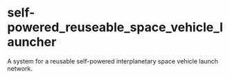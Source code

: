 # self-powered_reuseable_space_vehicle_launcher
A system for a reusable self-powered interplanetary space vehicle launch network.
